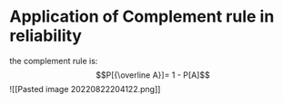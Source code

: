 # Application of Complement rule in reliability

the complement rule is: 
$$P[{\overline A}]= 1 - P[A]$$
![[Pasted image 20220822204122.png]]

